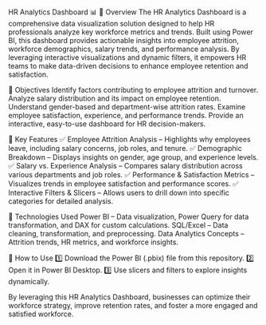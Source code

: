 HR Analytics Dashboard 📊
🔹 Overview
The HR Analytics Dashboard is a comprehensive data visualization solution designed to help HR professionals analyze key workforce metrics and trends. Built using Power BI, this dashboard provides actionable insights into employee attrition, workforce demographics, salary trends, and performance analysis. By leveraging interactive visualizations and dynamic filters, it empowers HR teams to make data-driven decisions to enhance employee retention and satisfaction.

🔹 Objectives
    Identify factors contributing to employee attrition and turnover.
    Analyze salary distribution and its impact on employee retention.
    Understand gender-based and department-wise attrition rates.
    Examine employee satisfaction, experience, and performance trends.
    Provide an interactive, easy-to-use dashboard for HR decision-makers.

🔹 Key Features
✅ Employee Attrition Analysis – Highlights why employees leave, including salary concerns, job roles, and tenure.
✅ Demographic Breakdown – Displays insights on gender, age group, and experience levels.
✅ Salary vs. Experience Analysis – Compares salary distribution across various departments and job roles.
✅ Performance & Satisfaction Metrics – Visualizes trends in employee satisfaction and performance scores.
✅ Interactive Filters & Slicers – Allows users to drill down into specific categories for detailed analysis.

🔹 Technologies Used
    Power BI – Data visualization, Power Query for data transformation, and DAX for custom calculations.
    SQL/Excel – Data cleaning, transformation, and preprocessing.
    Data Analytics Concepts – Attrition trends, HR metrics, and workforce insights.

🔹 How to Use
1️⃣ Download the Power BI (.pbix) file from this repository.
2️⃣ Open it in Power BI Desktop.
3️⃣ Use slicers and filters to explore insights dynamically.

By leveraging this HR Analytics Dashboard, businesses can optimize their workforce strategy, improve retention rates, and foster a more engaged and satisfied workforce.
